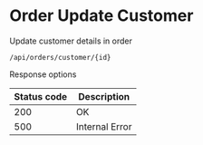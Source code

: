 Order Update Customer
===================

Update customer details in order

```shell title="Method <span class='color-method'>PUT</span>"
/api/orders/customer/{id}
```

Response options

| Status code                          | Description    |
|--------------------------------------|----------------|
| <span class='color-200'>200</span>   | OK             |
| <span class='color-error'>500</span> | Internal Error |